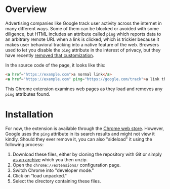 # Overview

Advertising companies like Google track user activity across the internet in many different ways. Some of them can be blocked or avoided with some diligence, but HTML includes an attribute called `ping` which reports data to an arbitrary remote URL when a link is clicked, which is trickier because it makes user behavioral tracking into a native feature of the web. Browsers used to let you disable the `ping` attribute in the interest of privacy, but they have recently [removed that customization](https://www.bleepingcomputer.com/news/software/major-browsers-to-prevent-disabling-of-click-tracking-privacy-risk/).

In the source code of the page, it looks like this:

```html
<a href="https://example.com">a normal link</a>
<a href="https://example.com" ping="https://google.com/track">a link that tracks your clicks</a>
```

This Chrome extension examines web pages as they load and removes any `ping` attributes found.

# Installation

For now, the extension is available through the [Chrome web store](#). However, Google uses the `ping` attribute in its search results and might not view it kindly. Should they ever remove it, you can also "sideload" it using the following process:

1. Download these files, either by cloning the repository with Git or simply [as an archive](https://github.com/vijithassar/pingkiller/releases/) which you then unzip.
2. Open the `chrome://extensions/` configuration page.
3. Switch Chrome into "developer mode."
4. Click on "load unpacked."
5. Select the directory containing these files.